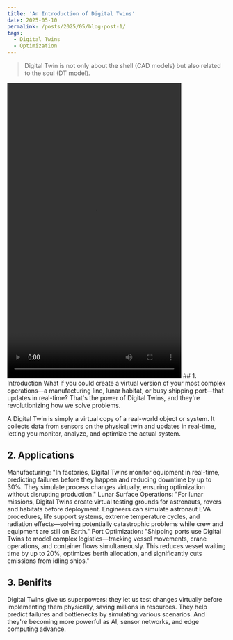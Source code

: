 ```yaml
---
title: 'An Introduction of Digital Twins'
date: 2025-05-10
permalink: /posts/2025/05/blog-post-1/
tags:
  - Digital Twins
  - Optimization
---
```

>Digital Twin is not only about the shell (CAD models) but also related to the soul (DT model).
<video width="400" height="680" controls>
<source src="https://storage.googleapis.com/post_haolin/Digital%20Twins%20The%20Virtual%20Revolution.mp4">
</video>
## 1. Introduction
What if you could create a virtual version of your most complex operations—a manufacturing line, lunar habitat, or busy shipping port—that updates in real-time? That's the power of Digital Twins, and they're revolutionizing how we solve problems.

A Digital Twin is simply a virtual copy of a real-world object or system. It collects data from sensors on the physical twin and updates in real-time, letting you monitor, analyze, and optimize the actual system.

## 2. Applications
Manufacturing: "In factories, Digital Twins monitor equipment in real-time, predicting failures before they happen and reducing downtime by up to 30%. They simulate process changes virtually, ensuring optimization without disrupting production."
Lunar Surface Operations: "For lunar missions, Digital Twins create virtual testing grounds for astronauts, rovers and habitats before deployment. Engineers can simulate astronaut EVA procedures, life support systems, extreme temperature cycles, and radiation effects—solving potentially catastrophic problems while crew and equipment are still on Earth."
Port Optimization: "Shipping ports use Digital Twins to model complex logistics—tracking vessel movements, crane operations, and container flows simultaneously. This reduces vessel waiting time by up to 20%, optimizes berth allocation, and significantly cuts emissions from idling ships."

## 3. Benifits
Digital Twins give us superpowers: they let us test changes virtually before implementing them physically, saving millions in resources. They help predict failures and bottlenecks by simulating various scenarios. And they're becoming more powerful as AI, sensor networks, and edge computing advance.
